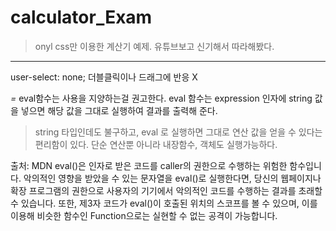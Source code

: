 # calculator_Exam 

> onyl css만 이용한 계산기 예제. 유튜브보고 신기해서 따라해봤다.



------------
user-select: none; 더블클릭이나 드래그에 반응 X

<span class="num equal" onclick="document.calc.txt.value = eval(calc.txt.value)"><i>=</i></span>
eval함수는 사용을 지양하는걸 권고한다. 
eval 함수는 expression 인자에 string 값을 넣으면 해당 값을 그대로 실행하여 결과를 출력해 준다.
> string 타입인데도 불구하고, eval 로 실행하면 그대로 연산 값을 얻을 수 있다는 편리함이 있다. 단순 연산뿐 아니라 내장함수, 객체도 실행가능하다.

출처: MDN
eval()은 인자로 받은 코드를 caller의 권한으로 수행하는 위험한 함수입니다. 
악의적인 영향을 받았을 수 있는 문자열을 eval()로 실행한다면, 당신의 웹페이지나 확장 프로그램의 권한으로 사용자의 기기에서 악의적인 코드를 수행하는 결과를 초래할 수 있습니다. 
또한, 제3자 코드가 eval()이 호출된 위치의 스코프를 볼 수 있으며, 이를 이용해 비슷한 함수인 Function으로는 실현할 수 없는 공격이 가능합니다.
